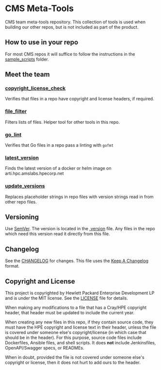 # CMS Meta-Tools

CMS team meta-tools repository. This collection of tools is used when building our other repos, but is not included as part of the product.

## How to use in your repo

For most CMS repos it will suffice to follow the instructions in the [sample_scripts](sample_scripts) folder.

## Meet the team

### [copyright_license_check](copyright_license_check)

Verifies that files in a repo have copyright and license headers, if required.

### [file_filter](file_filter)

Filters lists of files. Helper tool for other tools in this repo.

### [go_lint](go_lint)

Verifies that Go files in a repo pass a linting with `gofmt`

### [latest_version](latest_version)

Finds the latest version of a docker or helm image on arti.hpc.amslabs.hpecorp.net

### [update_versions](update_versions)

Replaces placeholder strings in repo files with version strings read in
from other repo files.

## Versioning
Use [SemVer](http://semver.org/). The version is located in the [.version](.version) file. Any files
in the repo which need this version read it directly from this file.

## Changelog

See the [CHANGELOG](CHANGELOG.md) for changes. This file uses the [Keep A Changelog](https://keepachangelog.com)
format.

## Copyright and License
This project is copyrighted by Hewlett Packard Enterprise Development LP and is under the MIT
license. See the [LICENSE](LICENSE) file for details.

When making any modifications to a file that has a Cray/HPE copyright header, that header
must be updated to include the current year.

When creating any new files in this repo, if they contain source code, they must have
the HPE copyright and license text in their header, unless the file is covered under
someone else's copyright/license (in which case that should be in the header). For this
purpose, source code files include Dockerfiles, Ansible files, and shell scripts. It does
**not** include Jenkinsfiles, OpenAPI/Swagger specs, or READMEs.

When in doubt, provided the file is not covered under someone else's copyright or license, then
it does not hurt to add ours to the header.
